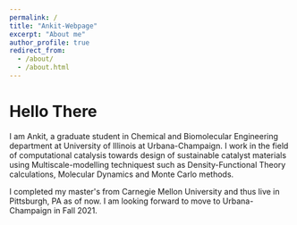 ```yaml
---
permalink: /
title: "Ankit-Webpage"
excerpt: "About me"
author_profile: true
redirect_from: 
  - /about/
  - /about.html
---
```


# Hello There
I am Ankit, a graduate student in Chemical and Biomolecular Engineering department at University of Illinois at Urbana-Champaign. I work in the field of computational catalysis towards design of sustainable catalyst materials using Multiscale-modelling techniquest such as Density-Functional Theory calculations, Molecular Dynamics and Monte Carlo methods.

I completed my master's from Carnegie Mellon University and thus live in Pittsburgh, PA as of now. I am looking forward to move to Urbana-Champaign in Fall 2021.
